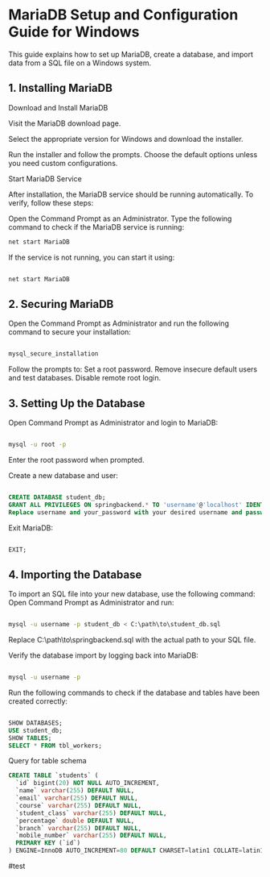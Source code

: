 # MariaDB Setup and Configuration Guide for Windows

This guide explains how to set up MariaDB, create a database, and import data from a SQL file on a Windows system.

## 1. Installing MariaDB

Download and Install MariaDB

Visit the MariaDB download page.

Select the appropriate version for Windows and download the installer.

Run the installer and follow the prompts. Choose the default options unless you need custom configurations.

Start MariaDB Service

After installation, the MariaDB service should be running automatically. To verify, follow these steps:

Open the Command Prompt as an Administrator.
Type the following command to check if the MariaDB service is running:

```bash
net start MariaDB

```

If the service is not running, you can start it using:

```bash

net start MariaDB

```

## 2. Securing MariaDB

Open the Command Prompt as Administrator and run the following command to secure your installation:

```bash

mysql_secure_installation
```

Follow the prompts to:
Set a root password.
Remove insecure default users and test databases.
Disable remote root login.

## 3. Setting Up the Database

Open Command Prompt as Administrator and login to MariaDB:

```bash

mysql -u root -p
```

Enter the root password when prompted.

Create a new database and user:

```sql

CREATE DATABASE student_db;
GRANT ALL PRIVILEGES ON springbackend.* TO 'username'@'localhost' IDENTIFIED BY 'your_password';
Replace username and your_password with your desired username and password.
```

Exit MariaDB:

```sql

EXIT;
```

## 4. Importing the Database

To import an SQL file into your new database, use the following command: Open Command Prompt as Administrator and run:

```bash

mysql -u username -p student_db < C:\path\to\student_db.sql
```

Replace C:\path\to\springbackend.sql with the actual path to your SQL file.

Verify the database import by logging back into MariaDB:

```bash

mysql -u username -p
```

Run the following commands to check if the database and tables have been created correctly:

```sql

SHOW DATABASES;
USE student_db;
SHOW TABLES;
SELECT * FROM tbl_workers;
```

Query for table schema

```sql
CREATE TABLE `students` (
  `id` bigint(20) NOT NULL AUTO_INCREMENT,
  `name` varchar(255) DEFAULT NULL,
  `email` varchar(255) DEFAULT NULL,
  `course` varchar(255) DEFAULT NULL,
  `student_class` varchar(255) DEFAULT NULL,
  `percentage` double DEFAULT NULL,
  `branch` varchar(255) DEFAULT NULL,
  `mobile_number` varchar(255) DEFAULT NULL,
  PRIMARY KEY (`id`)
) ENGINE=InnoDB AUTO_INCREMENT=80 DEFAULT CHARSET=latin1 COLLATE=latin1_swedish_ci;
```
#test

